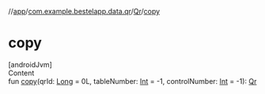 //[app](../../index.md)/[com.example.bestelapp.data.qr](../index.md)/[Qr](index.md)/[copy](copy.md)



# copy  
[androidJvm]  
Content  
fun [copy](copy.md)(qrId: [Long](https://kotlinlang.org/api/latest/jvm/stdlib/kotlin/-long/index.html) = 0L, tableNumber: [Int](https://kotlinlang.org/api/latest/jvm/stdlib/kotlin/-int/index.html) = -1, controlNumber: [Int](https://kotlinlang.org/api/latest/jvm/stdlib/kotlin/-int/index.html) = -1): [Qr](index.md)  



